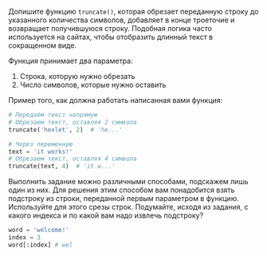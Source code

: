 Допишите функцию `truncate()`, которая обрезает переданную строку до указанного количества символов, добавляет в конце троеточие и возвращает получившуюся строку. Подобная логика часто используется на сайтах, чтобы отобразить длинный текст в сокращенном виде.

Функция принимает два параметра:

1. Строка, которую нужно обрезать
2. Число символов, которые нужно оставить

Пример того, как должна работать написанная вами функция:

```python
# Передаём текст напрямую
# Обрезаем текст, оставляя 2 символа
truncate('hexlet', 2)  # 'he...'

# Через переменную
text = 'it works!'
# Обрезаем текст, оставляя 4 символа
truncate(text, 4)  # 'it w...'
```

Выполнить задание можно различными способами, подскажем лишь один из них. Для решения этим способом вам понадобится взять подстроку из строки, переданной первым параметром в функцию. Используйте для этого срезы строк. Подумайте, исходя из задания, с какого индекса и по какой вам надо извлечь подстроку?

```python
word = 'welcome!'
index = 3
word[:index] # wel
```
